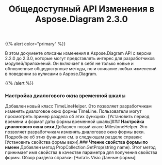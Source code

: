 ﻿---
title: Общедоступный API Изменения в Aspose.Diagram 2.3.0
type: docs
weight: 10
url: /ru/java/public-api-changes-in-aspose-diagram-2-3-0/
---
{{% alert color="primary" %}} 

В этом документе описаны изменения в Aspose.Diagram API с версии 2.2.0 до 2.3.0, которые могут представлять интерес для разработчиков модулей/приложений. Он включает в себя не только новые и обновленные общедоступные методы, но и описание любых изменений в поведении за кулисами в Aspose.Diagram.

{{% /alert %}} 
### **Настройка диалогового окна временной шкалы**
Добавлен новый класс TimeLineHelper. Это позволяет разработчикам изменять диалоговое окно формы TimeLine. Пользователи могут просмотреть пример раздела об этих функциях: [Установить период времени и формат даты формы временной шкалы]### **Настройка диалогового окна вехи**
Добавлен новый класс MilestoneHelper. Это позволяет разработчикам изменять диалоговое окно формы вехи. Подробнее об этих функциях см. в следующем разделе справки: [Установить свойства формы вехи].### **Чтение свойства формы по имени**
Добавлен метод PropCollection.GetProp(string name). Этот метод принимает имя свойства в качестве параметра для получения свойства формы. Обзор раздела справки: [Читать Visio Данные формы]